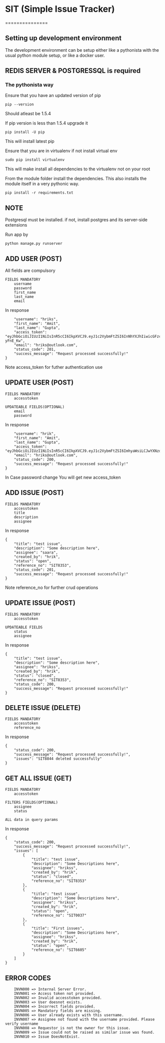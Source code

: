 # SIT (Simple Issue Tracker)
===============


## Setting up development environment

The development environment can be setup either like a pythonista
with the usual python module setup, or like a docker user.

## REDIS SERVER & POSTGRESSQL is required

### The pythonista way

Ensure that you have an updated version of pip

```
pip --version
```
Should atleast be 1.5.4

If pip version is less than 1.5.4 upgrade it
```
pip install -U pip
```

This will install latest pip

Ensure that you are in virtualenv
if not install virtual env
```
sudo pip install virtualenv
```
This will make install all dependencies to the virtualenv
not on your root

From the module folder install the dependencies. This also installs
the module itself in a very pythonic way.

```
pip install -r requirements.txt
```
## NOTE
Postgresql must be installed.
if not, install postgres and its server-side extensions

Run app by 
```
python manage.py runserver
```
### 

## ADD USER (POST)
All fields are compulsory
```
FIELDS MANDATORY
	username
	password
	first_name
	last_name
	email
```
In response 
```{
    "username": "hriks",
    "first_name": "Amit",
    "last_name": "Gupta",
    "access_token": "eyJhbGciOiJIUzI1NiIsInR5cCI6IkpXVCJ9.eyJ1c2VybmFtZSI6InNhYXJhIiwicGFzc3dvcmQiOiJocmlrczkyMzIifQ.sR4hapJk1jMarAL88hZMqfOhxFmpU8eWoiH-yFnE_Kw",
    "email": "hriks@outlook.com",
    "status_code": 201,
    "success_message": "Request processed successfully!"
}
```
Note access_token for futher authentication use

## UPDATE USER (POST)
```
FIELDS MANDATORY
	accesstoken

UPDATEABLE FIELDS(OPTIONAL)
	email
	password
```
In response 
```{
    "username": "hrik",
    "first_name": "Amit",
    "last_name": "Gupta",
    "access_token": "eyJhbGciOiJIUzI1NiIsInR5cCI6IkpXVCJ9.eyJ1c2VybmFtZSI6ImhyaWsiLCJwYXNzd29yZCI6ImhyaWtzOTIzMiJ9.f_964XOleYoiDAU7QaIa9rmd0fSYx1B2okai9woJgSg",
    "email": "hriks@outlook.com",
    "status_code": 200,
    "success_message": "Request processed successfully!"
}
```
In Case password change
You will get new access_token

## ADD ISSUE (POST)
```
FIELDS MANDATORY
	accesstoken
	title
	description
	assignee

```
In response 
```
{
    "title": "test issue",
    "description": "Some description here",
    "assignee": "saara",
    "created_by": "hrik",
    "status": "open",
    "reference_no": "SIT8353",
    "status_code": 201,
    "success_message": "Request processed successfully!"
}
```
Note reference_no for further crud operations

## UPDATE ISSUE (POST)
```
FIELDS MANDATORY
	accesstoken

UPDATEABLE FIELDS
	status
	assignee

```
In response
```
{
    "title": "test issue",
    "description": "Some description here",
    "assignee": "hrikss",
    "created_by": "hrik",
    "status": "closed",
    "reference_no": "SIT8353",
    "status_code": 200,
    "success_message": "Request processed successfully!"
}
```
## DELETE ISSUE (DELETE)
```
FIELDS MANDATORY
	accesstoken
	reference_no
```
In response
```
{
    "status_code": 200,
    "success_message": "Request processed successfully!",
    "issues": "SIT8844 deleted successfully"
}
```

## GET ALL ISSUE (GET)
```
FIELDS MANDATORY
	accesstoken

FILTERS FIELDS(OPTIONAL)
	assignee
	status

ALL data in query params
```
In response
```
{
    "status_code": 200,
    "success_message": "Request processed successfully!",
    "issues": [
        {
            "title": "test issue",
            "description": "Some Descriptions here",
            "assignee": "hrikss",
            "created_by": "hrik",
            "status": "closed",
            "reference_no": "SIT8353"
        },
        {
            "title": "test issue",
            "description": "Some Descriptions here",
            "assignee": "hrikss",
            "created_by": "hrik",
            "status": "open",
            "reference_no": "SIT0037"
        },
        {
            "title": "First issues",
            "description": "Some Descriptions here",
            "assignee": "hrikss",
            "created_by": "hrik",
            "status": "open",
            "reference_no": "SIT6605"
        }
    ]
}
```

## ERROR CODES
```
    INVN000 => Internal Server Error.
    INVN001 => Access token not provided.
    INVN002 => Invalid accesstoken provided.
    INVN003 => User doesnot exists.
    INVN004 => Incorrect fields provided.
    INVN005 => Mandatory fields are missing.
    INVN006 => User already exists with this username.
    INVN007 => Assignee not found with the username provided. Please verify username
    INVN008 => Requestor is not the owner for this issue.
    INVN009 => Issue could not be raised as similar issue was found.
    INVN010 => Issue DoesNotExist.
```